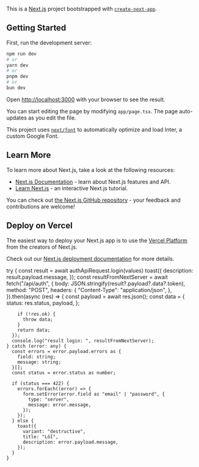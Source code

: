 This is a [Next.js](https://nextjs.org/) project bootstrapped with [`create-next-app`](https://github.com/vercel/next.js/tree/canary/packages/create-next-app).

## Getting Started

First, run the development server:

```bash
npm run dev
# or
yarn dev
# or
pnpm dev
# or
bun dev
```

Open [http://localhost:3000](http://localhost:3000) with your browser to see the result.

You can start editing the page by modifying `app/page.tsx`. The page auto-updates as you edit the file.

This project uses [`next/font`](https://nextjs.org/docs/basic-features/font-optimization) to automatically optimize and load Inter, a custom Google Font.

## Learn More

To learn more about Next.js, take a look at the following resources:

- [Next.js Documentation](https://nextjs.org/docs) - learn about Next.js features and API.
- [Learn Next.js](https://nextjs.org/learn) - an interactive Next.js tutorial.

You can check out [the Next.js GitHub repository](https://github.com/vercel/next.js/) - your feedback and contributions are welcome!

## Deploy on Vercel

The easiest way to deploy your Next.js app is to use the [Vercel Platform](https://vercel.com/new?utm_medium=default-template&filter=next.js&utm_source=create-next-app&utm_campaign=create-next-app-readme) from the creators of Next.js.

Check out our [Next.js deployment documentation](https://nextjs.org/docs/deployment) for more details.

try {
const result = await authApiRequest.login(values)
toast({
description: result.payload.message,
});
const resultFromNextServer = await fetch("/api/auth", {
body: JSON.stringify(result?.payload?.data?.token),
method: "POST",
headers: {
"Content-Type": "application/json",
},
}).then(async (res) => {
const payload = await res.json();
const data = {
status: res.status,
payload,
};

        if (!res.ok) {
          throw data;
        }
        return data;
      });
      console.log("result login: ", resultFromNextServer);
    } catch (error: any) {
      const errors = error.payload.errors as {
        field: string;
        message: string;
      }[];
      const status = error.status as number;

      if (status === 422) {
        errors.forEach((error) => {
          form.setError(error.field as "email" | "password", {
            type: "server",
            message: error.message,
          });
        });
      } else {
        toast({
          variant: "destructive",
          title: "Lỗi",
          description: error.payload.message,
        });
      }
    }
